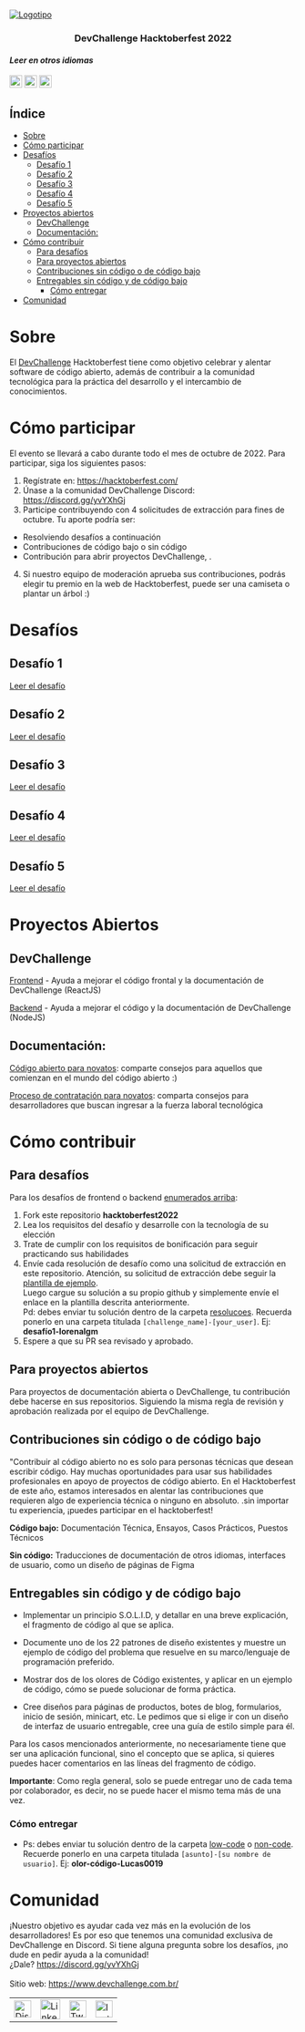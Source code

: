 <br />
    <p align="centro">
        <a href="https://www.devchallenge.com.br/" target="_blank">
            <img src="https://i.imgur.com/v9IvWnx.jpg" alt="Logotipo" ancho="700" altura="350">
        </a>
        <h3 align="center">DevChallenge Hacktoberfest 2022</h3>
   </p>
<!-- En este enlace puedes encontrar banderas de diferentes países https://flagpedia.net/download/api -->

#### _Leer en otros idiomas_

<kbd>[<img title="Portugués brasileño" alt="Portugués brasileño" src="https://flagcdn.com/w20/br.png" width="22">](../README.md)</kbd>
<kbd>[<img title="Inglés" alt="Inglés" src="https://flagcdn.com/w20/us.png" width="22">](../translations/README.en.md )</kbd>
<kbd>[<img title="Español" alt="Español" src="https://flagcdn.com/w20/es.png" width="22">](../translations/README.es.md )</kbd>

## Índice

- [Sobre](#sobre)
- [Cómo participar](#cómo-participar)
- [Desafíos](#desafíos)
  - [Desafío 1](#desafío-1)
  - [Desafío 2](#desafío-2)
  - [Desafío 3](#desafío-3)
  - [Desafío 4](#desafío-4)
  - [Desafío 5](#desafío-5)
- [Proyectos abiertos](#proyectos-abiertos)
  - [DevChallenge](#devchallenge)
  - [Documentación:](#documentación)
- [Cómo contribuir](#cómo-contribuir)
  - [Para desafíos](#para-desafíos)
  - [Para proyectos abiertos](#para-proyectos-abiertos)
  - [Contribuciones sin código o de código bajo](#contribuciones-sin-código-o-de-código-bajo)
  - [Entregables sin código y de código bajo](#entregables-sin-código-y-de-código-bajo)
    - [Cómo entregar](#cómo-entregar)
- [Comunidad](#comunidad)

# Sobre
El <a href="https://www.devchallenge.com.br/"  target="_blank">DevChallenge</a> Hacktoberfest tiene como objetivo celebrar y alentar
software de código abierto, además de contribuir a la comunidad tecnológica para la práctica del desarrollo y el intercambio de conocimientos.

# Cómo participar

El evento se llevará a cabo durante todo el mes de octubre de 2022. Para participar, siga los siguientes pasos:

1. Regístrate en: https://hacktoberfest.com/
2. Únase a la comunidad DevChallenge Discord: https://discord.gg/yvYXhGj
3. Participe contribuyendo con 4 solicitudes de extracción para fines de octubre. Tu aporte podría ser:
- Resolviendo desafíos a continuación
- Contribuciones de código bajo o sin código
- Contribución para abrir proyectos DevChallenge, .
4. Si nuestro equipo de moderación aprueba sus contribuciones,
podrás elegir tu premio en la web de Hacktoberfest, puede ser una camiseta o plantar un árbol :)

# Desafíos
## Desafío 1
[Leer el desafío](../desafios/desafio1/translations/desafio.es.md)

## Desafío 2
[Leer el desafío](../desafios/desafio2/translations/desafio.es.md)

## Desafío 3
[Leer el desafío](../desafios/desafio3/translations/desafio.es.md)

## Desafío 4
[Leer el desafío](../desafios/desafio4/translations/desafio.es.md)

## Desafío 5
[Leer el desafío](../desafios/desafio5/translations/desafio.es.md)

# Proyectos Abiertos

## DevChallenge

[Frontend](https://github.com/Lorenalgm/DevChallenge) - Ayuda a mejorar el código frontal y la documentación de DevChallenge (ReactJS)

[Backend](https://github.com/Lorenalgm/DevChallengeAPI) - Ayuda a mejorar el código y la documentación de DevChallenge (NodeJS)

## Documentación:

[Código abierto para novatos](https://github.com/devchallenge-io/open_source_for_newbies): comparte consejos para aquellos que comienzan en el mundo del código abierto :)

[Proceso de contratación para novatos](https://github.com/devchallenge-io/hiring_process_for_newbies): comparta consejos para desarrolladores que buscan ingresar a la fuerza laboral tecnológica

# Cómo contribuir

## Para desafíos

Para los desafíos de frontend o backend [enumerados arriba](#challenges):

1. Fork este repositorio **hacktoberfest2022**
2. Lea los requisitos del desafío y desarrolle con la tecnología de su elección
3. Trate de cumplir con los requisitos de bonificación para seguir practicando sus habilidades
4. Envíe cada resolución de desafío como una solicitud de extracción en este repositorio. Atención, su solicitud de extracción debe seguir la [plantilla de ejemplo](https://github.com/devchallenge-io/hacktoberfest2022/blob/main/resolucoes/desafio1-lorenalgm.md).<br>
Luego cargue su solución a su propio github y simplemente envíe el enlace en la plantilla descrita anteriormente.
<br>Pd: debes enviar tu solución dentro de la carpeta [resolucoes](../resolucoes). Recuerda ponerlo en una carpeta titulada ``[challenge_name]-[your_user]``.
Ej: <b>desafío1-lorenalgm</b>
6. Espere a que su PR sea revisado y aprobado.

## Para proyectos abiertos

Para proyectos de documentación abierta o DevChallenge, tu contribución debe hacerse en sus repositorios. Siguiendo la misma regla de revisión y aprobación realizada por el equipo de DevChallenge.

## Contribuciones sin código o de código bajo

"Contribuir al código abierto no es solo para personas técnicas que desean escribir código. Hay muchas oportunidades para usar sus habilidades profesionales en apoyo de proyectos de código abierto. En el Hacktoberfest de este año, estamos interesados en alentar las contribuciones que requieren algo de experiencia técnica o ninguno en absoluto. .sin importar tu experiencia, ¡puedes participar en el hacktoberfest!

**Código bajo:** Documentación Técnica, Ensayos, Casos Prácticos, Puestos Técnicos

**Sin código:** Traducciones de documentación de otros idiomas, interfaces de usuario, como un diseño de páginas de Figma

## Entregables sin código y de código bajo

- Implementar un principio S.O.L.I.D, y detallar en una breve explicación, el fragmento de código al que se aplica.

- Documente uno de los 22 patrones de diseño existentes y muestre un ejemplo de código del problema que resuelve en su marco/lenguaje de programación preferido.

- Mostrar dos de los olores de Código existentes, y aplicar en un ejemplo de código, cómo se puede solucionar de forma práctica.
  
- Cree diseños para páginas de productos, botes de blog, formularios, inicio de sesión, minicart, etc. Le pedimos que si elige ir con un diseño de interfaz de usuario entregable, cree una guía de estilo simple para él.

Para los casos mencionados anteriormente, no necesariamente tiene que ser una aplicación funcional, sino el concepto que se aplica, si quieres puedes hacer comentarios en las líneas del fragmento de código.

**Importante**: Como regla general, solo se puede entregar uno de cada tema por colaborador, es decir, no se puede hacer el mismo tema más de una vez.

### Cómo entregar

- Ps: debes enviar tu solución dentro de la carpeta [low-code](./low-code) o [non-code](./non-code/). Recuerde ponerlo en una carpeta titulada ``[asunto]-[su nombre de usuario]``.
Ej: <b>olor-código-Lucas0019</b>

# Comunidad
¡Nuestro objetivo es ayudar cada vez más en la evolución de los desarrolladores! Es por eso que tenemos una comunidad exclusiva de DevChallenge en Discord. Si tiene alguna pregunta sobre los desafíos, ¡no dude en pedir ayuda a la comunidad! <br>
¿Dale? https://discord.gg/yvYXhGj <br>
<br>
Sitio web: https://www.devchallenge.com.br/ <br>

<table style="border-color:transparent">
    <tr>
        <td>
            <a href="https://discord.gg/yvYXhGj" target="_blank">
                <img src="https://cdn3.iconfinder.com/data/icons/discord/64/discord_20-512.png" width="30px" height="30px" alt="Discord">
            </a>
        </td>
        <td>
            <a href="https://www.linkedin.com/company/devchallenge/" target="_blank">
                <img src="https://cdn3.iconfinder.com/data/icons/glypho-social-and-other-logos/64/logo-linkedin-512.png" width="35px" height="35px" alt ="Linkedin">
            </a>
        </td>
        <td>
            <a href="https://twitter.com/dev_challenge" target="_blank">
                <img src="https://cdn3.iconfinder.com/data/icons/picons-social/57/43-twitter-512.png" width="30px" height="30px" alt="Twitter">
            </a>
        </td>
        <td>
            <a href="https://www.instagram.com/devchallenge/" target="_blank">
                <img src="https://cdn4.iconfinder.com/data/icons/picons-social/57/38-instagram-3-512.png" width="30px" height="30px" alt="Instagram" >
            </a>
        </td>
    </tr>
</table>
